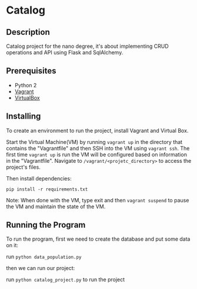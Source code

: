 # Catalog

## Description
Catalog project for the nano degree, it's about implementing CRUD operations and API using Flask and SqlAlchemy.

## Prerequisites
- Python 2
- [Vagrant](https://www.vagrantup.com/)
- [VirtualBox](https://www.virtualbox.org/wiki/Downloads)

## Installing
To create an environment to run the project, install Vagrant and Virtual Box.

Start the Virtual Machine(VM) by running `vagrant up` in the directory that contains the "Vagrantfile" and then SSH into the VM using `vagrant ssh`. The first time `vagrant up` is run the VM will be configured based on information in the "Vagrantfile". Navigate to `/vagrant/<projetc_directory>` to access the project's files.

Then install dependencies:

`pip install -r requirements.txt`

Note: When done with the VM, type exit and then `vagrant suspend` to pause the VM and maintain the state of the VM.

## Running the Program
To run the program, first we need to create the database and put some data on it:

run `python data_population.py`

then we can run our project:

run `python catalog_project.py` to run the project

```
